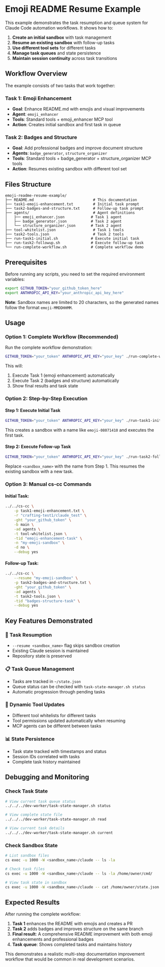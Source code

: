 # Emoji README Resume Example

This example demonstrates the task resumption and queue system for Claude Code automation workflows. It shows how to:

1. **Create an initial sandbox** with task management
2. **Resume an existing sandbox** with follow-up tasks  
3. **Use different tool sets** for different tasks
4. **Manage task queues** and state persistence
5. **Maintain session continuity** across task transitions

## Workflow Overview

The example consists of two tasks that work together:

### Task 1: Emoji Enhancement
- **Goal**: Enhance README.md with emojis and visual improvements
- **Agent**: `emoji_enhancer`
- **Tools**: Standard tools + emoji_enhancer MCP tool
- **Action**: Creates initial sandbox and first task in queue

### Task 2: Badges and Structure  
- **Goal**: Add professional badges and improve document structure
- **Agents**: `badge_generator`, `structure_organizer`
- **Tools**: Standard tools + badge_generator + structure_organizer MCP tools
- **Action**: Resumes existing sandbox with different tool set

## Files Structure

```
emoji-readme-resume-example/
├── README.md                           # This documentation
├── task1-emoji-enhancement.txt         # Initial task prompt
├── task2-badges-and-structure.txt      # Follow-up task prompt  
├── agents/                             # Agent definitions
│   ├── emoji_enhancer.json            # Task 1 agent
│   ├── badge_generator.json           # Task 2 agent
│   └── structure_organizer.json       # Task 2 agent
├── tool-whitelist.json                 # Task 1 tools
├── task2-tools.json                    # Task 2 tools
├── run-task1-initial.sh               # Execute initial task
├── run-task2-followup.sh              # Execute follow-up task
└── run-complete-workflow.sh           # Complete workflow demo
```

## Prerequisites

Before running any scripts, you need to set the required environment variables:

```bash
export GITHUB_TOKEN="your_github_token_here"
export ANTHROPIC_API_KEY="your_anthropic_api_key_here"
```

**Note**: Sandbox names are limited to 20 characters, so the generated names follow the format `emoji-MMDDHHMM`.

## Usage

### Option 1: Complete Workflow (Recommended)

Run the complete workflow demonstration:

```bash
GITHUB_TOKEN="your_token" ANTHROPIC_API_KEY="your_key" ./run-complete-workflow.sh
```

This will:
1. Execute Task 1 (emoji enhancement) automatically
2. Execute Task 2 (badges and structure) automatically
3. Show final results and task state

### Option 2: Step-by-Step Execution

#### Step 1: Execute Initial Task
```bash
GITHUB_TOKEN="your_token" ANTHROPIC_API_KEY="your_key" ./run-task1-initial.sh
```

This creates a sandbox with a name like `emoji-08071410` and executes the first task.

#### Step 2: Execute Follow-up Task
```bash
GITHUB_TOKEN="your_token" ANTHROPIC_API_KEY="your_key" ./run-task2-followup.sh <sandbox_name>
```

Replace `<sandbox_name>` with the name from Step 1. This resumes the existing sandbox with a new task.

### Option 3: Manual cs-cc Commands

#### Initial Task:
```bash
../../cs-cc \
    -p task1-emoji-enhancement.txt \
    -r "crafting-test1/claude_test" \
    -ght "your_github_token" \
    -b main \
    -ad agents \
    -t tool-whitelist.json \
    -tid "emoji-enhancement-task" \
    -n "my-emoji-sandbox" \
    -d no \
    --debug yes
```

#### Follow-up Task:
```bash
../../cs-cc \
    --resume "my-emoji-sandbox" \
    -p task2-badges-and-structure.txt \
    -ght "your_github_token" \
    -ad agents \
    -t task2-tools.json \
    -tid "badges-structure-task" \
    --debug yes
```

## Key Features Demonstrated

### 🔄 Task Resumption
- `--resume <sandbox_name>` flag skips sandbox creation
- Existing Claude session is maintained
- Repository state is preserved

### 📋 Task Queue Management
- Tasks are tracked in `~/state.json`
- Queue status can be checked with `task-state-manager.sh status`
- Automatic progression through pending tasks

### 🔧 Dynamic Tool Updates
- Different tool whitelists for different tasks
- Tool permissions updated automatically when resuming
- MCP agents can be different between tasks

### 📊 State Persistence
- Task state tracked with timestamps and status
- Session IDs correlated with tasks
- Complete task history maintained

## Debugging and Monitoring

### Check Task State
```bash
# View current task queue status
../../../dev-worker/task-state-manager.sh status

# View complete state file
../../../dev-worker/task-state-manager.sh read

# View current task details
../../../dev-worker/task-state-manager.sh current
```

### Check Sandbox State
```bash
# List sandbox files
cs exec -u 1000 -W <sandbox_name>/claude -- ls -la

# Check task files
cs exec -u 1000 -W <sandbox_name>/claude -- ls -la /home/owner/cmd/

# View task state in sandbox
cs exec -u 1000 -W <sandbox_name>/claude -- cat /home/owner/state.json
```

## Expected Results

After running the complete workflow:

1. **Task 1** enhances the README with emojis and creates a PR
2. **Task 2** adds badges and improves structure on the same branch
3. **Final result**: A comprehensive README improvement with both emoji enhancements and professional badges
4. **Task queue**: Shows completed tasks and maintains history

This demonstrates a realistic multi-step documentation improvement workflow that would be common in real development scenarios.